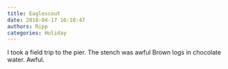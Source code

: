 ```yaml
---
title: Eaglescout
date: 2018-04-17 16:18:47
authors: Ripp
categories: Holiday
---
```


 I took a field trip to the pier.
The stench was awful
Brown logs in chocolate water. Awful.